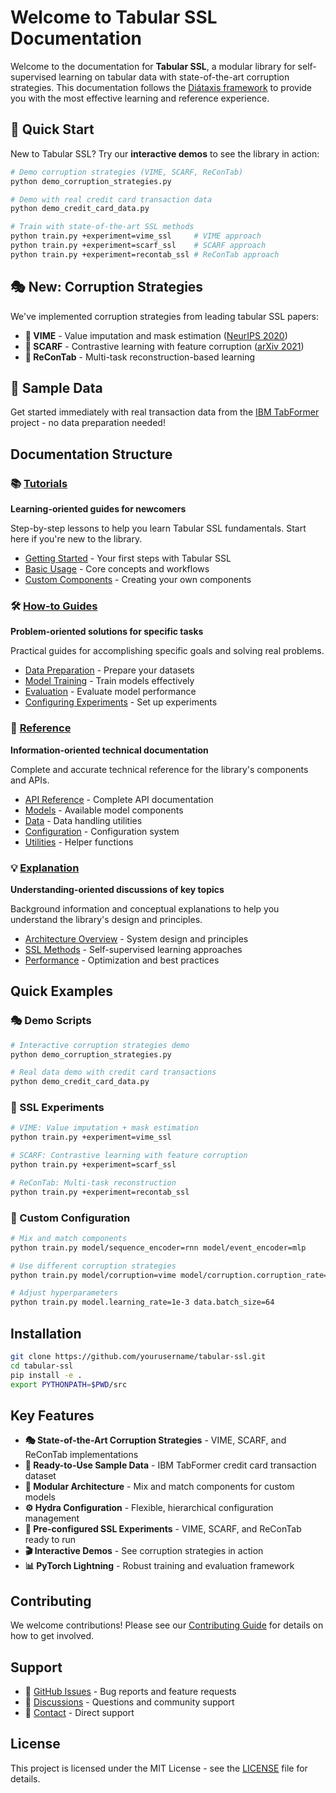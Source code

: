 # Welcome to Tabular SSL Documentation

Welcome to the documentation for **Tabular SSL**, a modular library for self-supervised learning on tabular data with state-of-the-art corruption strategies. This documentation follows the [Diátaxis framework](https://diataxis.fr/) to provide you with the most effective learning and reference experience.

## 🚀 Quick Start

New to Tabular SSL? Try our **interactive demos** to see the library in action:

```bash
# Demo corruption strategies (VIME, SCARF, ReConTab)
python demo_corruption_strategies.py

# Demo with real credit card transaction data
python demo_credit_card_data.py

# Train with state-of-the-art SSL methods
python train.py +experiment=vime_ssl     # VIME approach
python train.py +experiment=scarf_ssl    # SCARF approach  
python train.py +experiment=recontab_ssl # ReConTab approach
```

## 🎭 New: Corruption Strategies

We've implemented corruption strategies from leading tabular SSL papers:

- **🎯 VIME** - Value imputation and mask estimation ([NeurIPS 2020](https://arxiv.org/abs/2006.06775))
- **🌟 SCARF** - Contrastive learning with feature corruption ([arXiv 2021](https://arxiv.org/abs/2106.15147))
- **🔧 ReConTab** - Multi-task reconstruction-based learning

## 🏦 Sample Data

Get started immediately with real transaction data from the [IBM TabFormer](https://github.com/IBM/TabFormer) project - no data preparation needed!

## Documentation Structure

### 📚 [Tutorials](tutorials/)
**Learning-oriented guides for newcomers**

Step-by-step lessons to help you learn Tabular SSL fundamentals. Start here if you're new to the library.

- [Getting Started](tutorials/getting-started.md) - Your first steps with Tabular SSL
- [Basic Usage](tutorials/basic-usage.md) - Core concepts and workflows
- [Custom Components](tutorials/custom-components.md) - Creating your own components

### 🛠️ [How-to Guides](how-to-guides/)
**Problem-oriented solutions for specific tasks**

Practical guides for accomplishing specific goals and solving real problems.

- [Data Preparation](how-to-guides/data-preparation.md) - Prepare your datasets
- [Model Training](how-to-guides/model-training.md) - Train models effectively
- [Evaluation](how-to-guides/evaluation.md) - Evaluate model performance
- [Configuring Experiments](how-to-guides/configuring-experiments.md) - Set up experiments

### 📖 [Reference](reference/)
**Information-oriented technical documentation**

Complete and accurate technical reference for the library's components and APIs.

- [API Reference](reference/api.md) - Complete API documentation
- [Models](reference/models.md) - Available model components
- [Data](reference/data.md) - Data handling utilities
- [Configuration](reference/config.md) - Configuration system
- [Utilities](reference/utils.md) - Helper functions

### 💡 [Explanation](explanation/)
**Understanding-oriented discussions of key topics**

Background information and conceptual explanations to help you understand the library's design and principles.

- [Architecture Overview](explanation/architecture.md) - System design and principles
- [SSL Methods](explanation/ssl-methods.md) - Self-supervised learning approaches
- [Performance](explanation/performance.md) - Optimization and best practices

## Quick Examples

### 🎭 Demo Scripts
```bash
# Interactive corruption strategies demo
python demo_corruption_strategies.py

# Real data demo with credit card transactions
python demo_credit_card_data.py
```

### 🧪 SSL Experiments
```bash
# VIME: Value imputation + mask estimation
python train.py +experiment=vime_ssl

# SCARF: Contrastive learning with feature corruption
python train.py +experiment=scarf_ssl

# ReConTab: Multi-task reconstruction
python train.py +experiment=recontab_ssl
```

### 🔧 Custom Configuration
```bash
# Mix and match components
python train.py model/sequence_encoder=rnn model/event_encoder=mlp

# Use different corruption strategies
python train.py model/corruption=vime model/corruption.corruption_rate=0.5

# Adjust hyperparameters
python train.py model.learning_rate=1e-3 data.batch_size=64
```

## Installation

```bash
git clone https://github.com/yourusername/tabular-ssl.git
cd tabular-ssl
pip install -e .
export PYTHONPATH=$PWD/src
```

## Key Features

- **🎭 State-of-the-Art Corruption Strategies** - VIME, SCARF, and ReConTab implementations
- **🏦 Ready-to-Use Sample Data** - IBM TabFormer credit card transaction dataset
- **🧩 Modular Architecture** - Mix and match components for custom models
- **⚙️ Hydra Configuration** - Flexible, hierarchical configuration management
- **🧪 Pre-configured SSL Experiments** - VIME, SCARF, and ReConTab ready to run
- **🎬 Interactive Demos** - See corruption strategies in action
- **📊 PyTorch Lightning** - Robust training and evaluation framework

## Contributing

We welcome contributions! Please see our [Contributing Guide](CONTRIBUTING.md) for details on how to get involved.

## Support

- 📝 [GitHub Issues](https://github.com/yourusername/tabular-ssl/issues) - Bug reports and feature requests
- 💬 [Discussions](https://github.com/yourusername/tabular-ssl/discussions) - Questions and community support
- 📧 [Contact](mailto:support@tabular-ssl.org) - Direct support

## License

This project is licensed under the MIT License - see the [LICENSE](LICENSE) file for details. 